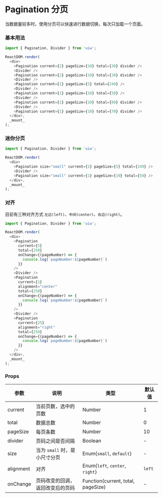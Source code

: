Pagination 分页
===

当数据量较多时，使用分页可以快速进行数据切换，每次只加载一个页面。

### 基本用法

<!--DemoStart,bgWhite,codePen--> 
```js
import { Pagination, Divider } from 'uiw';

ReactDOM.render(
  <div>
    <Pagination current={2} pageSize={10} total={30} divider />
    <Divider />
    <Pagination current={2} pageSize={10} total={38} divider />
    <Divider />
    <Pagination current={1} pageSize={5} total={249} />
    <Divider />
    <Pagination current={1} pageSize={10} total={50} />
    <Divider />
    <Pagination current={1} pageSize={10} total={60} divider />
    <Divider />
    <Pagination current={1} pageSize={10} total={70} divider />
  </div>,
  _mount_
);
```
<!--End-->

### 迷你分页

<!--DemoStart,bgWhite,codePen--> 
```js
import { Pagination, Divider } from 'uiw';

ReactDOM.render(
  <div>
    <Pagination size="small" current={1} pageSize={5} total={249} />
    <Divider />
    <Pagination size="small" current={1} pageSize={10} total={50} />
  </div>,
  _mount_
);
```
<!--End-->

### 对齐

目前有三种对齐方式 `左边(left)`、`中间(center)`、`右边(right)`。

<!--DemoStart,bgWhite,codePen--> 
```js
import { Pagination, Divider } from 'uiw';

ReactDOM.render(
  <div>
    <Pagination
      current={5}
      total={250}
      onChange={(pageNumber) => { 
        console.log(`pageNumber:${pageNumber}`)
      }}
    />
    <Divider />
    <Pagination
      current={1}
      alignment="center"
      total={250}
      onChange={(pageNumber) => { 
        console.log(`pageNumber:${pageNumber}`)
      }}
    />
    <Divider />
    <Pagination
      current={25}
      alignment="right"
      total={250}
      onChange={(pageNumber) => { 
        console.log(`pageNumber:${pageNumber}`)
      }}
    />
  </div>,
  _mount_
);
```
<!--End-->

### Props

| 参数 | 说明 | 类型 | 默认值 |
|------ |-------- |---------- |-------- |
| current | 当前页数，选中的页数 | Number | 1 |
| total | 数据总数 | Number | 0 |
| pageSize | 每页条数 | Number | 10 |
| divider | 页码之间是否间隔 | Boolean | - |
| size | 当为 `small` 时，是小尺寸分页 | Enum{`small`, `default`} | - |
| alignment | 对齐 | Enum{`left`, `center`, `right`} | `left` |
| onChange | 页码改变的回调，返回改变后的页码 | Function(current, total, pageSize) | - |